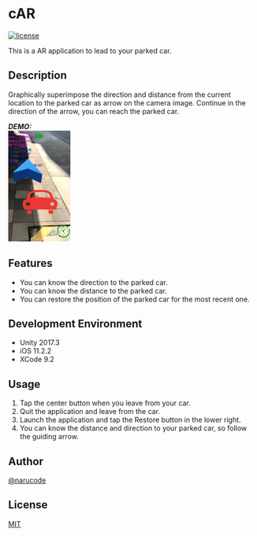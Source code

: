 # cAR

[![license](https://img.shields.io/github/license/mashape/apistatus.svg?style=flat-square)](https://github.com/narugit/cAR/blob/master/LICENSE)

This is a AR application to lead to your parked car.  

## Description

Graphically superimpose the direction and distance from the current location to the parked car as arrow on the camera image.
Continue in the direction of the arrow, you can reach the parked car.

***DEMO:***  
<img src="https://github.com/narugit/cAR/blob/media/cARDemo.gif" style="width: 25%;">

## Features

- You can know the direction to the parked car.
- You can know the distance to the parked car.
- You can restore the position of the parked car for the most recent one.

## Development Environment

- Unity 2017.3
- iOS 11.2.2
- XCode 9.2

## Usage

1. Tap the center button when you leave from your car.
2. Quit the application and leave from the car.
3. Launch the application and tap the Restore button in the lower right.
4. You can know the distance and direction to your parked car, so follow the guiding arrow.

## Author

[@narucode](https://twitter.com/naru_code)

## License

[MIT](https://github.com/narugit/cAR/blob/master/LICENSE)
